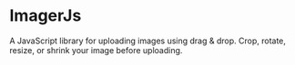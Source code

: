 # ImagerJs
A JavaScript library for uploading images using drag &amp; drop. Crop, rotate, resize, or shrink your image before uploading.
